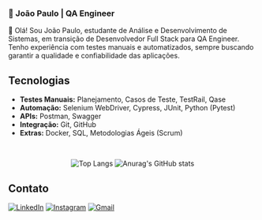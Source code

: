 ### 🧪 João Paulo | QA Engineer

👋 Olá! Sou João Paulo, estudante de Análise e Desenvolvimento de Sistemas, em transição de Desenvolvedor Full Stack para QA Engineer.
Tenho experiência com testes manuais e automatizados, sempre buscando garantir a qualidade e confiabilidade das aplicações.
## Tecnologias

- **Testes Manuais:** Planejamento, Casos de Teste, TestRail, Qase  
- **Automação:** Selenium WebDriver, Cypress, JUnit, Python (Pytest)  
- **APIs:** Postman, Swagger  
- **Integração:** Git, GitHub  
- **Extras:** Docker, SQL, Metodologias Ágeis (Scrum)

<div align='center'><br>
 
![Top Langs](https://github-readme-stats.vercel.app/api/top-langs/?username=joaoparqum&custom_title=&layout=compact&bg_color=00000000&text_color=ffffff&hide_border=true&langs_count=10) 
![Anurag's GitHub stats](https://github-readme-stats.vercel.app/api?username=joaoparqum&theme=transparent&show_icons=true&text_color=ffffff&hide_border=true&hide_title=true&line_height=20&text_bold=false&card_width=100) 

</div>

## Contato
[![LinkedIn](https://img.shields.io/badge/-LinkedIn-000?style=for-the-badge&logo=linkedin&logoColor=FF00F6&color:FFF)](https://www.linkedin.com/in/joao-arquim/)
[![Instagram](https://img.shields.io/badge/-Instagram-000?style=for-the-badge&logo=instagram&logoColor=FF00F6&color:FFF)](https://www.instagram.com/arquimjoao/)
[![Gmail](https://img.shields.io/badge/Gmail-000?style=for-the-badge&logo=gmail&logoColor=FF00F6&color:FFF)](mailto:costajoaopaulo113@gmail.com)



  
  

